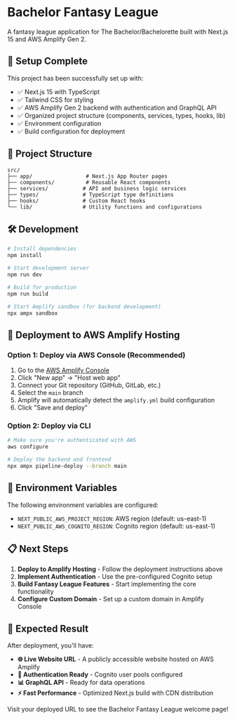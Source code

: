 # Bachelor Fantasy League

A fantasy league application for The Bachelor/Bachelorette built with Next.js 15 and AWS Amplify Gen 2.

## 🚀 Setup Complete

This project has been successfully set up with:

- ✅ Next.js 15 with TypeScript
- ✅ Tailwind CSS for styling
- ✅ AWS Amplify Gen 2 backend with authentication and GraphQL API
- ✅ Organized project structure (components, services, types, hooks, lib)
- ✅ Environment configuration
- ✅ Build configuration for deployment

## 📁 Project Structure

```
src/
├── app/                 # Next.js App Router pages
├── components/          # Reusable React components
├── services/           # API and business logic services
├── types/              # TypeScript type definitions
├── hooks/              # Custom React hooks
└── lib/                # Utility functions and configurations
```

## 🛠 Development

```bash
# Install dependencies
npm install

# Start development server
npm run dev

# Build for production
npm run build

# Start Amplify sandbox (for backend development)
npx ampx sandbox
```

## 🚀 Deployment to AWS Amplify Hosting

### Option 1: Deploy via AWS Console (Recommended)

1. Go to the [AWS Amplify Console](https://console.aws.amazon.com/amplify/)
2. Click "New app" → "Host web app"
3. Connect your Git repository (GitHub, GitLab, etc.)
4. Select the `main` branch
5. Amplify will automatically detect the `amplify.yml` build configuration
6. Click "Save and deploy"

### Option 2: Deploy via CLI

```bash
# Make sure you're authenticated with AWS
aws configure

# Deploy the backend and frontend
npx ampx pipeline-deploy --branch main
```

## 🔧 Environment Variables

The following environment variables are configured:

- `NEXT_PUBLIC_AWS_PROJECT_REGION`: AWS region (default: us-east-1)
- `NEXT_PUBLIC_AWS_COGNITO_REGION`: Cognito region (default: us-east-1)

## 📋 Next Steps

1. **Deploy to Amplify Hosting** - Follow the deployment instructions above
2. **Implement Authentication** - Use the pre-configured Cognito setup
3. **Build Fantasy League Features** - Start implementing the core functionality
4. **Configure Custom Domain** - Set up a custom domain in Amplify Console

## 🎯 Expected Result

After deployment, you'll have:
- **🌐 Live Website URL** - A publicly accessible website hosted on AWS Amplify
- **🔐 Authentication Ready** - Cognito user pools configured
- **📊 GraphQL API** - Ready for data operations
- **⚡ Fast Performance** - Optimized Next.js build with CDN distribution

Visit your deployed URL to see the Bachelor Fantasy League welcome page!
